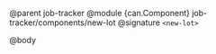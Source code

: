 @parent job-tracker
@module {can.Component} job-tracker/components/new-lot <new-lot>
@signature `<new-lot>`

@body

## <new-lot>

